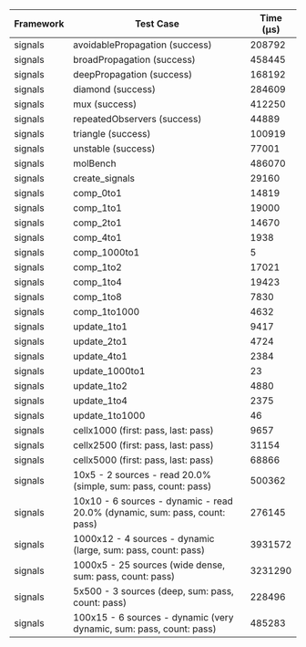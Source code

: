 | Framework | Test Case | Time (μs) |
| --- | --- | --- |
| signals | avoidablePropagation (success) | 208792 |
| signals | broadPropagation (success) | 458445 |
| signals | deepPropagation (success) | 168192 |
| signals | diamond (success) | 284609 |
| signals | mux (success) | 412250 |
| signals | repeatedObservers (success) | 44889 |
| signals | triangle (success) | 100919 |
| signals | unstable (success) | 77001 |
| signals | molBench | 486070 |
| signals | create_signals | 29160 |
| signals | comp_0to1 | 14819 |
| signals | comp_1to1 | 19000 |
| signals | comp_2to1 | 14670 |
| signals | comp_4to1 | 1938 |
| signals | comp_1000to1 | 5 |
| signals | comp_1to2 | 17021 |
| signals | comp_1to4 | 19423 |
| signals | comp_1to8 | 7830 |
| signals | comp_1to1000 | 4632 |
| signals | update_1to1 | 9417 |
| signals | update_2to1 | 4724 |
| signals | update_4to1 | 2384 |
| signals | update_1000to1 | 23 |
| signals | update_1to2 | 4880 |
| signals | update_1to4 | 2375 |
| signals | update_1to1000 | 46 |
| signals | cellx1000 (first: pass, last: pass) | 9657 |
| signals | cellx2500 (first: pass, last: pass) | 31154 |
| signals | cellx5000 (first: pass, last: pass) | 68866 |
| signals | 10x5 - 2 sources - read 20.0% (simple, sum: pass, count: pass) | 500362 |
| signals | 10x10 - 6 sources - dynamic - read 20.0% (dynamic, sum: pass, count: pass) | 276145 |
| signals | 1000x12 - 4 sources - dynamic (large, sum: pass, count: pass) | 3931572 |
| signals | 1000x5 - 25 sources (wide dense, sum: pass, count: pass) | 3231290 |
| signals | 5x500 - 3 sources (deep, sum: pass, count: pass) | 228496 |
| signals | 100x15 - 6 sources - dynamic (very dynamic, sum: pass, count: pass) | 485283 |
